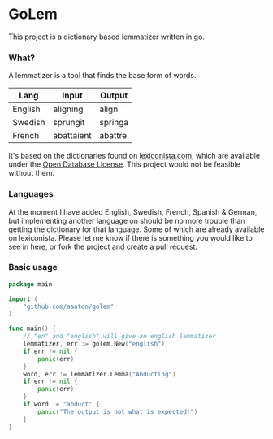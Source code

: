 # GoLem
This project is a dictionary based lemmatizer written in go. 

### What?
A lemmatizer is a tool that finds the base form of words.

| Lang    | Input      | Output  |
| ------- | ---------- | ------- |
| English | aligning   | align   |
| Swedish | sprungit   | springa |
| French  | abattaient | abattre |

It's based on the dictionaries found on [lexiconista.com](http://www.lexiconista.com/datasets/lemmatization/), which are available under the [Open Database License](https://opendatacommons.org/licenses/odbl/summary/). This project would not be feasible without them. 

### Languages
At the moment I have added English, Swedish, French, Spanish & German, but implementing another language on should be no more trouble than getting the dictionary for that language. Some of which are already available on lexiconista. Please let me know if there is something you would like to see in here, or fork the project and create a pull request.

### Basic usage
```go
package main

import (
	"github.com/aaaton/golem"
)

func main() {
	// "en" and "english" will give an english lemmatizer
	lemmatizer, err := golem.New("english")
	if err != nil {
		panic(err)
	}
	word, err := lemmatizer.Lemma("Abducting")
	if err != nil {
		panic(err)
	}
	if word != "abduct" {
		panic("The output is not what is expected!")
	}
}

```